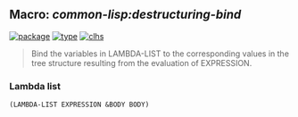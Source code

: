 ## Macro: ***common-lisp:destructuring-bind***
[![package](https://img.shields.io/badge/Package-COMMON--LISP-5f9ea0.svg?style=social&colorA=999999)](../) [![type](https://img.shields.io/badge/Type-Macro-5f9ea0.svg?style=social&colorA=999999)](../#macro) [![clhs](https://img.shields.io/badge/CLHS-DESTRUCTURING--BIND-5f9ea0.svg?style=social&colorA=999999)](http://www.lispworks.com/documentation/HyperSpec/Body/m_destru.htm) 

> Bind the variables in LAMBDA-LIST to the corresponding values in the
> tree structure resulting from the evaluation of EXPRESSION.

### Lambda list
```
(LAMBDA-LIST EXPRESSION &BODY BODY)
```
